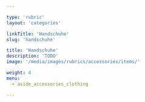 ```yaml
---

type: 'rubric'
layout: 'categories'

linkTitle: 'Handschuhe'
slug: 'handschuhe'

title: 'Handschuhe'
description: 'TODO'
image: '/media/images/rubrics/accessories/items/'

weight: 4
menu:
  - aside_accessories_clothing

---
```

